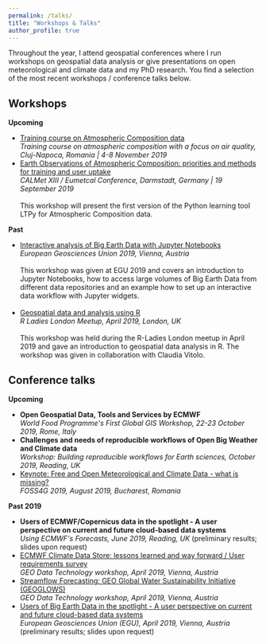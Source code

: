 ```yaml
---
permalink: /talks/
title: "Workshops & Talks"
author_profile: true
---
```



Throughout the year, I attend geospatial conferences where I run workshops on geospatial data analysis or give presentations on open meteorological and climate data and my PhD research. You find a selection of the most recent workshops / conference talks below.


Workshops
------
**Upcoming** <br>
- [Training course on Atmospheric Composition data](https://atmostraining.info/)<br>*Training course on atmospheric composition with a focus on air quality, Cluj-Napoca, Romania | 4-8 November 2019*<br>
- [Earth Observations of Atmospheric Composition: priorities and methods for training and user uptake](https://www.eventsforce.net/eumetsat/media/uploaded/EVEUMETSAT/event_5/CALMET_EUMETCAL_Conference_-_Programme.pdf)<br>*CALMet XIII / Eumetcal Conference, Darmstadt, Germany | 19 September 2019*<br><br>This workshop will present the first version of the Python learning tool LTPy for Atmospheric Composition data.<br>

**Past** <br>
- [Interactive analysis of Big Earth Data with Jupyter Notebooks](https://github.com/jwagemann/2019_egu_workshop_jupyter_notebooks) <br>*European Geosciences Union 2019, Vienna, Austria*<br><br>This workshop was given at EGU 2019 and covers an introduction to Jupyter Notebooks, how to access large volumes of Big Earth Data from different data repositories and an example how to set up an interactive data workflow with Jupyter widgets. <br><br>
- [Geospatial data and analysis using R](https://docs.google.com/presentation/d/1pEr9E16EJZ_I2wLBJnsCpOM4gSP4tz3s0s43N7DxuZk/edit?usp=sharing)<br>*R Ladies London Meetup, April 2019, London, UK*<br><br>This workshop was held during the R-Ladies London meetup in April 2019 and gave an introduction to geospatial data analysis in R. The workshop was given in collaboration with Claudia Vitolo.


Conference talks
------
**Upcoming** <br>
- **Open Geospatial Data, Tools and Services by ECMWF**<br>*World Food Programme's First Global GIS Workshop, 22-23 October 2019, Rome, Italy*
- **Challenges and needs of reproducible workflows of Open Big Weather and Climate data**<br>*Workshop: Building reproducible workflows for Earth sciences, October 2019, Reading, UK*
- [Keynote: Free and Open Meteorological and Climate Data - what is missing?](https://2019.foss4g.org/schedule/keynote-speakers/) <br>*FOSS4G 2019, August 2019, Bucharest, Romania*

**Past 2019**
- **Users of ECMWF/Copernicus data in the spotlight - A user perspective on current and future cloud-based data systems** <br>*Using ECMWF's Forecasts, June 2019, Reading, UK* (preliminary results; slides upon request)
- [ECMWF Climate Data Store: lessons learned and way forward / User requirements survey](https://www.earthobservations.org/me_201904_dpw.php?t=presentations) <br>*GEO Data Technology workshop, April 2019, Vienna, Austria*
- [Streamflow Forecasting: GEO Global Water Sustainability Initiative (GEOGLOWS)](https://www.earthobservations.org/me_201904_dpw.php?t=presentations) <br>*GEO Data Technology workshop, April 2019, Vienna, Austria*
- [Users of Big Earth Data in the spotlight - A user perspective on current and future cloud-based data systems](https://meetingorganizer.copernicus.org/EGU2019/EGU2019-1659-1.pdf) <br>*European Geosciences Union (EGU), April 2019, Vienna, Austria* (preliminary results; slides upon request)






